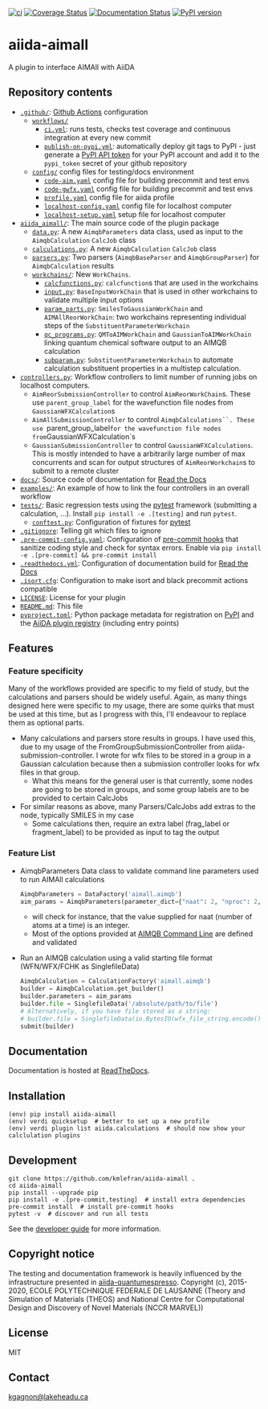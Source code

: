 [![ci](https://github.com/kmlefran/aiida-aimall/actions/workflows/ci.yml/badge.svg)](https://github.com/kmlefran/aiida-aimall/actions/workflows/ci.yml)
[![Coverage Status](https://coveralls.io/repos/github/kmlefran/aiida-aimall/badge.svg?branch=main)](https://coveralls.io/github/kmlefran/aiida-aimall?branch=main)
[![Documentation Status](https://readthedocs.org/projects/aiida-aimall/badge/?version=latest)](https://aiida-aimall.readthedocs.io/en/latest/?badge=latest)
[![PyPI version](https://badge.fury.io/py/aiida-aimall.svg)](https://badge.fury.io/py/aiida-aimall)

# aiida-aimall

A plugin to interface AIMAll with AiiDA

## Repository contents

* [`.github/`](.github/): [Github Actions](https://github.com/features/actions) configuration
  * [`workflows/`](.github/workflows/)
    * [`ci.yml`](.github/workflows/ci.yml): runs tests, checks test coverage and continuous integration at every new commit
    * [`publish-on-pypi.yml`](.github/workflows/publish-on-pypi.yml): automatically deploy git tags to PyPI - just generate a [PyPI API token](https://pypi.org/help/#apitoken) for your PyPI account and add it to the `pypi_token` secret of your github repository
  * [`config/`](.github/config) config files for testing/docs environment
    * [`code-aim.yaml`](.github/workflows/config/code-aim.yaml) config file for building precommit and test envs
    * [`code-gwfx.yaml`](.github/workflows/config/code-gwfx.yaml) config file for building precommit and test envs
    * [`profile.yaml`](.github/workflows/config/profile.yaml) config file for aiida profile
    * [`localhost-config.yaml`](.github/workflows/config/localhost-config.yaml) config file for localhost computer
    * [`localhost-setup.yaml`](.github/workflows/config/localhost-setup.yaml) setup file for localhost computer
* [`aiida_aimall/`](aiida_aimall/): The main source code of the plugin package
  * [`data.py`](aiida_aimall/data.py): A new `AimqbParameters` data class, used as input to the `AimqbCalculation` `CalcJob` class
  * [`calculations.py`](aiida_aimall/calculations.py): A new `AimqbCalculation` `CalcJob` class
  * [`parsers.py`](aiida_aimall/parsers.py): Two parsers (`AimqbBaseParser` and `AimqbGroupParser`) for `AimqbCalculation` results
  * [`workchains/`](aiida_aimall/workchains/): New `WorkChains`.
    * [`calcfunctions.py`](aiida_aimall/workchains/calcfunctions.py): `calcfunction`s that are used in the workchains
    * [`input.py`](aiida_aimall/workchains/input.py): `BaseInputWorkChain` that is used in other workchains to validate multiple input options
    * [`param_parts.py`](aiida_aimall/workchains/param_parts.py): `SmilesToGaussianWorkChain` and `AIMAllReorWorkChain`: two workchains representing individual steps of the `SubstituentParameterWorkchain`
    * [`qc_programs.py`](aiida_aimall/workchains/qc_programs.py): `QMToAIMWorkChain` and `GaussianToAIMWorkChain` linking quantum chemical software output to an AIMQB calculation
    * [`subparam.py`](aiida_aimall/workchains/subparam.py): `SubstituentParameterWorkchain` to automate calculation substituent properties in a multistep calculation.
* [`controllers.py`](aiida_aimall/controllers.py): Workflow controllers to limit number of running jobs on localhost computers.
  * `AimReorSubmissionController` to control `AimReorWorkChain`s. These use `parent_group_label` for the wavefunction file nodes from `GaussianWFXCalculation`s
  * `AimAllSubmissionController` to control `AimqbCalculations``. These use `parent_group_label` for the wavefunction file nodes from `GaussianWFXCalculation`s
  * `GaussianSubmissionController` to control `GaussianWFXCalculations`. This is mostly intended to have a arbitrarily large number of max concurrents and scan for output structures of `AimReorWorkchain`s to submit to a remote cluster
* [`docs/`](docs/): Source code of documentation for [Read the Docs](http://aiida-diff.readthedocs.io/en/latest/)
* [`examples/`](examples/): An example of how to link the four controllers in an overall workflow
* [`tests/`](tests/): Basic regression tests using the [pytest](https://docs.pytest.org/en/latest/) framework (submitting a calculation, ...). Install `pip install -e .[testing]` and run `pytest`.
  * [`conftest.py`](PythonPackages/aiida-aimall/tests/conftest.py): Configuration of fixtures for [pytest](https://docs.pytest.org/en/latest/)
* [`.gitignore`](.gitignore): Telling git which files to ignore
* [`.pre-commit-config.yaml`](.pre-commit-config.yaml): Configuration of [pre-commit hooks](https://pre-commit.com/) that sanitize coding style and check for syntax errors. Enable via `pip install -e .[pre-commit] && pre-commit install`
* [`.readthedocs.yml`](.readthedocs.yml): Configuration of documentation build for [Read the Docs](https://readthedocs.org/)
* [`.isort.cfg`](.isort.cfg): Configuration to make isort and black precommit actions compatible
* [`LICENSE`](PythonPackages/aiida-aimall/LICENSE): License for your plugin
* [`README.md`](PythonPackages/aiida-aimall/README.md): This file
* [`pyproject.toml`](setup.json): Python package metadata for registration on [PyPI](https://pypi.org/) and the [AiiDA plugin registry](https://aiidateam.github.io/aiida-registry/) (including entry points)

## Features

### Feature specificity
Many of the workflows provided are specific to my field of study, but the calculations and parsers should be widely useful. Again, as many things designed here were specific to my usage, there are some quirks that must be used at this time, but as I progress with this, I'll endeavour to replace them as optional parts.

  * Many calculations and parsers store results in groups. I have used this, due to my usage of the FromGroupSubmissionController from aiida-submission-controller. I wrote for wfx files to be stored in a group in a Gaussian calculation because then a submission controller looks for wfx files in that group.
    * What this means for the general user is that currently, some nodes are going to be stored in groups, and some group labels are to be provided to certain CalcJobs
  * For similar reasons as above, many Parsers/CalcJobs add extras to the node, typically SMILES in my case
    * Some calculations then, require an extra label (frag_label or fragment_label) to be provided as input to tag the output

### Feature List

 * AimqbParameters Data class to validate command line parameters used to run AIMAll calculations
    ```python
    AimqbParameters = DataFactory('aimall.aimqb')
    aim_params = AimqbParameters(parameter_dict={"naat": 2, "nproc": 2, "atlaprhocps": True})
    ```
    * will check for instance, that the value supplied for naat (number of atoms at a time) is an integer.
    * Most of the options provided at [AIMQB Command Line](https://aim.tkgristmill.com/manual/aimqb/aimqb.html#AIMQBCommandLine) are defined and validated


 * Run an AIMQB calculation using a valid starting file format (WFN/WFX/FCHK as SinglefileData)
   ```python
   AimqbCalculation = CalculationFactory('aimall.aimqb')
   builder = AimqbCalculation.get_builder()
   builder.parameters = aim_params
   builder.file = SinglefileData('/absolute/path/to/file')
   # Alternatively, if you have file stored as a string:
   # builder.file = SinglefileData(io.BytesIO(wfx_file_string.encode()))
   submit(builder)
   ```

## Documentation

Documentation is hosted at [ReadTheDocs](http://aiida-aimall.readthedocs.io/).

## Installation


```shell
(env) pip install aiida-aimall
(env) verdi quicksetup  # better to set up a new profile
(env) verdi plugin list aiida.calculations  # should now show your calclulation plugins
```

## Development

```shell
git clone https://github.com/kmlefran/aiida-aimall .
cd aiida-aimall
pip install --upgrade pip
pip install -e .[pre-commit,testing]  # install extra dependencies
pre-commit install  # install pre-commit hooks
pytest -v  # discover and run all tests
```

See the [developer guide](http://aiida-aimall.readthedocs.io/en/latest/developer_guide/index.html) for more information.

## Copyright notice

The testing and documentation framework is heavily influenced by the infrastructure presented in [aiida-quantumespresso](https://github.com/aiidateam/aiida-quantumespresso).  Copyright (c), 2015-2020, ECOLE POLYTECHNIQUE FEDERALE DE LAUSANNE (Theory and Simulation of Materials (THEOS) and National Centre for
Computational Design and Discovery of Novel Materials (NCCR MARVEL))

## License

MIT

## Contact

kgagnon@lakeheadu.ca


[ci-badge]: https://github.com/kmlefran/aiida-aimall/workflows/ci/badge.svg?branch=master
[ci-link]: https://github.com/kmlefran/aiida-aimall/actions
[cov-badge]: https://coveralls.io/repos/github/kmlefran/aiida-aimall/badge.svg?branch=master
[cov-link]: https://coveralls.io/github/kmlefran/aiida-aimall?branch=master
[docs-badge]: https://readthedocs.org/projects/aiida-aimall/badge
[docs-link]: http://aiida-aimall.readthedocs.io/
[pypi-badge]: https://badge.fury.io/py/aiida-aimall.svg
[pypi-link]: https://badge.fury.io/py/aiida-aimall
